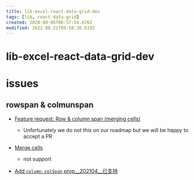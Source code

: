 ```yaml
---
title: lib-excel-react-data-grid-dev
tags: [lib, react-data-grid]
created: 2020-08-06T06:57:54.676Z
modified: 2022-08-21T09:58:36.619Z
---
```


# lib-excel-react-data-grid-dev

# issues

## rowspan & colmunspan

- [Feature request: Row & column span (merging cells)](https://github.com/adazzle/react-data-grid/issues/1872)
  - Unfortunately we do not this on our roadmap but we will be happy to accept a PR
- [Merge cells](https://github.com/adazzle/react-data-grid/issues/619)
  - not support

- [Add `column.colSpan` prop__202104__已支持](https://github.com/adazzle/react-data-grid/pull/2356)
